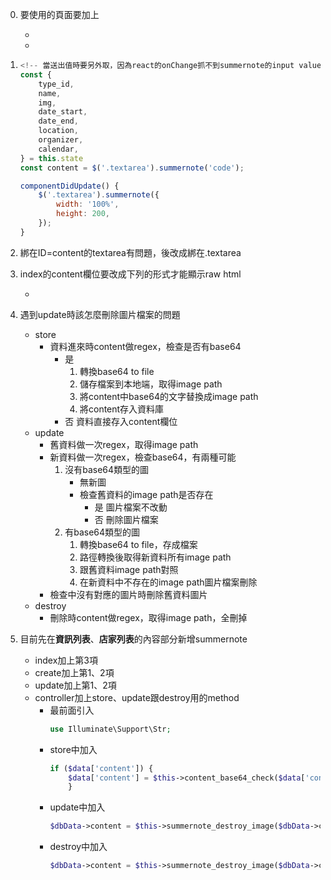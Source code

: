 0. 要使用的頁面要加上
    * <link rel="stylesheet" href="{{ asset('css/summernote.min.css') }}">
    * <script src="{{ asset('js/summernote.min.js') }}"></script>
1. 
    ```js
    <!-- 當送出值時要另外取，因為react的onChange抓不到summernote的input value -->
    const {
        type_id,
        name,
        img,
        date_start,
        date_end,
        location,
        organizer,
        calendar,
    } = this.state
    const content = $('.textarea').summernote('code');

    componentDidUpdate() {
        $('.textarea').summernote({
            width: '100%',
            height: 200,
        });
    }
    ```
2. 綁在ID=content的textarea有問題，後改成綁在.textarea
3. index的content欄位要改成下列的形式才能顯示raw html
    * <td dangerouslySetInnerHTML={{__html: data.content}}></td>
4. 遇到update時該怎麼刪除圖片檔案的問題
    * store
        - 資料進來時content做regex，檢查是否有base64
            * 是
                1. 轉換base64 to file
                2. 儲存檔案到本地端，取得image path
                3. 將content中base64的文字替換成image path
                4. 將content存入資料庫
            * 否 資料直接存入content欄位
    * update
        - 舊資料做一次regex，取得image path
        - 新資料做一次regex，檢查base64，有兩種可能
            1. 沒有base64類型的圖
                * 無新圖
                * 檢查舊資料的image path是否存在
                    * 是 圖片檔案不改動
                    * 否 刪除圖片檔案
            2. 有base64類型的圖
                1. 轉換base64 to file，存成檔案
                2. 路徑轉換後取得新資料所有image path
                3. 跟舊資料image path對照
                4. 在新資料中不存在的image path圖片檔案刪除
        - 檢查中沒有對應的圖片時刪除舊資料圖片
    * destroy
        - 刪除時content做regex，取得image path，全刪掉



5. 目前先在**資訊列表**、**店家列表**的內容部分新增summernote
    * index加上第3項
    * create加上第1、2項
    * update加上第1、2項
    * controller加上store、update跟destroy用的method
        - 最前面引入
            ```php
            use Illuminate\Support\Str;
            ```
        - store中加入
            ```php
            if ($data['content']) {
                $data['content'] = $this->content_base64_check($data['content']);
                }
            ```
        - update中加入
            ```php
            $dbData->content = $this->summernote_destroy_image($dbData->content);
            ```
        - destroy中加入
            ```php
            $dbData->content = $this->summernote_destroy_image($dbData->content);
            ```






